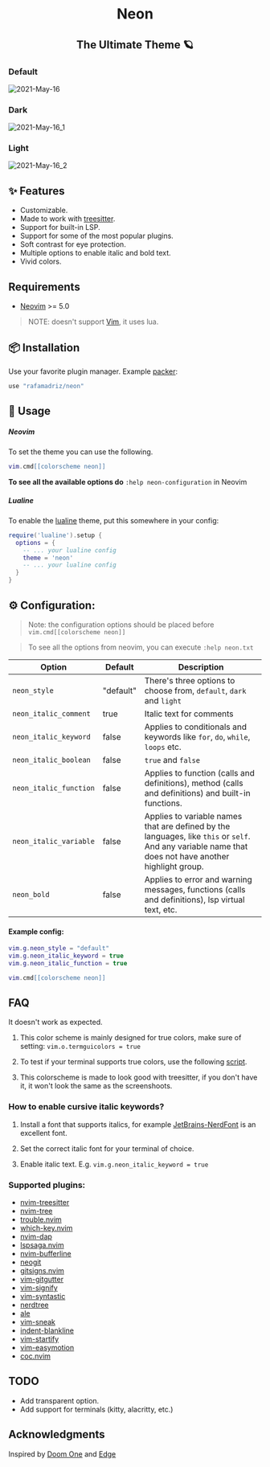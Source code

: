 <h1 align="center">
Neon
</h1>
<h2 align="center">
The Ultimate Theme 🪐
</h2>

### Default

![2021-May-16](https://user-images.githubusercontent.com/67771985/118411852-3ec67b00-b686-11eb-84f5-7e56949bb21d.png)

### Dark

![2021-May-16_1](https://user-images.githubusercontent.com/67771985/118411893-7e8d6280-b686-11eb-8726-3e3802a0ba25.png)

### Light

![2021-May-16_2](https://user-images.githubusercontent.com/67771985/118411903-8d741500-b686-11eb-8f87-a9c4857bd8b0.png)

## ✨ Features

- Customizable.
- Made to work with [treesitter](https://github.com/nvim-treesitter/nvim-treesitter).
- Support for built-in LSP.
- Support for some of the most popular plugins.
- Soft contrast for eye protection.
- Multiple options to enable italic and bold text.
- Vivid colors.

## Requirements

- [Neovim](https://github.com/neovim/neovim) >= 5.0

> NOTE: doesn't support [Vim](https://github.com/vim/vim), it uses lua.

## 📦 Installation

Use your favorite plugin manager. Example [packer](https://github.com/wbthomason/packer.nvim):

```lua
use "rafamadriz/neon"
```

## 🚀 Usage

##### Neovim

To set the theme you can use the following.

```lua
vim.cmd[[colorscheme neon]]
```

**To see all the available options do** `:help neon-configuration` in Neovim

##### Lualine

To enable the [lualine](https://github.com/hoob3rt/lualine.nvim) theme, put this somewhere in your config:

```lua
require('lualine').setup {
  options = {
    -- ... your lualine config
    theme = 'neon'
    -- ... your lualine config
  }
}
```

## ⚙️ Configuration:

> Note: the configuration options should be placed before `vim.cmd[[colorscheme neon]]`

> To see all the options from neovim, you can execute `:help neon.txt`

| Option                 | Default   | Description                                                                                                                                           |
| ---------------------- | --------- | ----------------------------------------------------------------------------------------------------------------------------------------------------- |
| `neon_style`           | "default" | There's three options to choose from, `default`, `dark` and `light`                                                                                   |
| `neon_italic_comment`  | true      | Italic text for comments                                                                                                                              |
| `neon_italic_keyword`  | false     | Applies to conditionals and keywords like `for`, `do`, `while`, `loops` etc.                                                                          |
| `neon_italic_boolean ` | false     | `true` and `false`                                                                                                                                    |
| `neon_italic_function` | false     | Applies to function (calls and definitions), method (calls and definitions) and built-in functions.                                                   |
| `neon_italic_variable` | false     | Applies to variable names that are defined by the languages, like `this` or `self`. And any variable name that does not have another highlight group. |
| `neon_bold`            | false     | Applies to error and warning messages, functions (calls and definitions), lsp virtual text, etc.                                                      |

#### Example config:

```lua
vim.g.neon_style = "default"
vim.g.neon_italic_keyword = true
vim.g.neon_italic_function = true

vim.cmd[[colorscheme neon]]
```

## FAQ

It doesn't work as expected.

1. This color scheme is mainly designed for true colors, make sure of setting:
   `vim.o.termguicolors = true`

2. To test if your terminal supports true colors, use the following [script](https://gist.github.com/XVilka/8346728).

3. This colorscheme is made to look good with treesitter, if you don't have it, it won't look the same as the screenshoots.

### How to enable cursive italic keywords?

1. Install a font that supports italics, for example
   [JetBrains-NerdFont](https://www.nerdfonts.com/font-downloads) is an
   excellent font.

2. Set the correct italic font for your terminal of choice.

3. Enable italic text. E.g. `vim.g.neon_italic_keyword = true`

### Supported plugins:

- [nvim-treesitter](https://github.com/nvim-treesitter/nvim-treesitter)
- [nvim-tree](https://github.com/kyazdani42/nvim-tree.lua)
- [trouble.nvim](https://github.com/folke/trouble.nvim)
- [which-key.nvim](https://github.com/folke/which-key.nvim)
- [nvim-dap](https://github.com/mfussenegger/nvim-dap)
- [lspsaga.nvim](https://github.com/glepnir/lspsaga.nvim)
- [nvim-bufferline](https://github.com/akinsho/nvim-bufferline.lua)
- [neogit](https://github.com/TimUntersberger/neogit)
- [gitsigns.nvim](https://github.com/lewis6991/gitsigns.nvim)
- [vim-gitgutter](https://github.com/airblade/vim-gitgutter)
- [vim-signify](https://github.com/mhinz/vim-signify)
- [vim-syntastic](https://github.com/vim-syntastic/syntastic)
- [nerdtree](https://github.com/preservim/nerdtree)
- [ale](https://github.com/dense-analysis/ale)
- [vim-sneak](https://github.com/justinmk/vim-sneak)
- [indent-blankline](https://github.com/lukas-reineke/indent-blankline.nvim)
- [vim-startify](https://github.com/mhinz/vim-startify)
- [vim-easymotion](https://github.com/easymotion/vim-easymotion)
- [coc.nvim](https://github.com/neoclide/coc.nvim)

## TODO

- Add transparent option.
- Add support for terminals (kitty, alacritty, etc.)

## Acknowledgments

Inspired by [Doom One](https://github.com/hlissner/emacs-doom-themes) and [Edge](https://github.com/sainnhe/edge)
